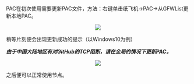PAC在初次使用需要更新PAC文件，方法：右键单击纸飞机→PAC→从GFWList更新本地PAC。

<center><img src="https://img.ascn.site/i/2020/03/09/rdcru2.png"></center>

稍等片刻便会出现更新成功的提示（以Windows10为例）

***由于中国大陆地区有对GitHub的TCP阻断，请在全局的情况下更新PAC。***

<center><img src="https://img.ascn.site/i/2020/03/09/rdlap7.png"></center>

之后便可以正常使用节点。